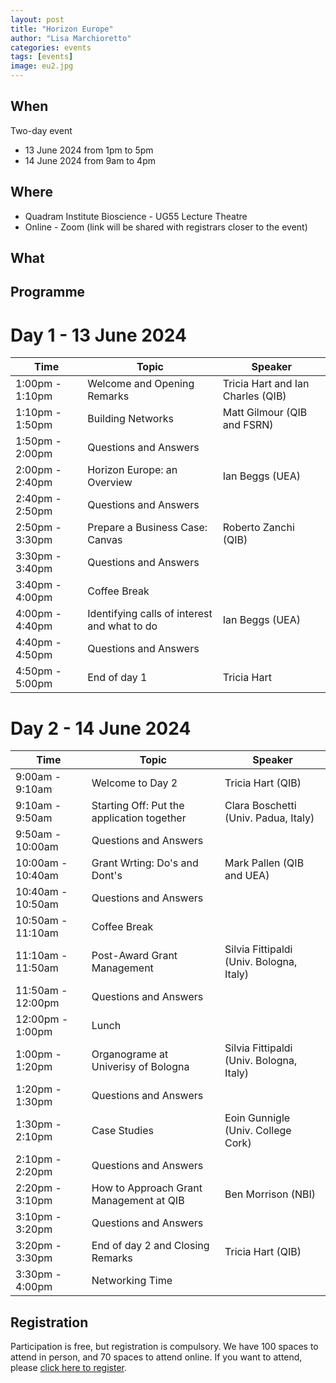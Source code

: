 ```yaml
---
layout: post
title: "Horizon Europe"
author: "Lisa Marchioretto"
categories: events
tags: [events]
image: eu2.jpg
---
```


## When
Two-day event
* 13 June 2024 from 1pm to 5pm
* 14 June 2024 from 9am to 4pm

## Where
* Quadram Institute Bioscience - UG55 Lecture Theatre
* Online - Zoom (link will be shared with registrars closer to the event)


## What

## Programme

# Day 1 - 13 June 2024

| Time              | Topic                                        | Speaker                                      |
| ----------------- | -------------------------------------------- | -------------------------------------------- |
|  1:00pm - 1:10pm  | Welcome and Opening Remarks                  | Tricia Hart and Ian Charles (QIB)            |
|  1:10pm - 1:50pm  | Building Networks                            | Matt Gilmour (QIB and FSRN)                  |
|  1:50pm - 2:00pm  | Questions and Answers                        |                                              |
|  2:00pm - 2:40pm  | Horizon Europe: an Overview                  | Ian Beggs (UEA)                              |
|  2:40pm - 2:50pm  | Questions and Answers                        |                                              |
|  2:50pm - 3:30pm  | Prepare a Business Case: Canvas              | Roberto Zanchi (QIB)                         |
|  3:30pm - 3:40pm  | Questions and Answers                        |                                              |
|  3:40pm - 4:00pm  | Coffee Break                                 |                                              |
|  4:00pm - 4:40pm  | Identifying calls of interest and what to do | Ian Beggs (UEA)                              |
|  4:40pm - 4:50pm  | Questions and Answers                        |                                              |
|  4:50pm - 5:00pm  | End of day 1                                 | Tricia Hart                                  |

# Day 2 - 14 June 2024

| Time              | Topic                                        | Speaker                                      |
|-------------------|----------------------------------------------|----------------------------------------------|
|  9:00am - 9:10am  | Welcome to Day 2                             | Tricia Hart (QIB)                            |
|  9:10am - 9:50am  | Starting Off: Put the application together   | Clara Boschetti (Univ. Padua, Italy)         |
|  9:50am - 10:00am | Questions and Answers                        |                                              |
| 10:00am - 10:40am | Grant Wrting: Do's and Dont's                | Mark Pallen (QIB and UEA)                    |
| 10:40am - 10:50am | Questions and Answers                        |                                              |
| 10:50am - 11:10am | Coffee Break                                 |                                              |
| 11:10am - 11:50am | Post-Award Grant Management                  | Silvia Fittipaldi (Univ. Bologna, Italy)     |
| 11:50am - 12:00pm | Questions and Answers                        |                                              |
| 12:00pm -  1:00pm | Lunch                                        |                                              |
|  1:00pm -  1:20pm | Organograme at Univerisy of Bologna          | Silvia Fittipaldi (Univ. Bologna, Italy)     |
|  1:20pm -  1:30pm | Questions and Answers                        |                                              |
|  1:30pm -  2:10pm | Case Studies                                 | Eoin Gunnigle (Univ. College Cork)           |
|  2:10pm -  2:20pm | Questions and Answers                        |                                              |
|  2:20pm -  3:10pm | How to Approach Grant Management at QIB      | Ben Morrison (NBI)                           |
|  3:10pm -  3:20pm | Questions and Answers                        |                                              |
|  3:20pm -  3:30pm | End of day 2 and Closing Remarks             | Tricia Hart (QIB)                            |
|  3:30pm -  4:00pm | Networking Time                              |                                              |


## Registration
Participation is free, but registration is compulsory. We have 100 spaces to attend in person, and 70 spaces to attend online.
If you want to attend, please [click here to register](https://forms.office.com/e/Nb159zYfjG).